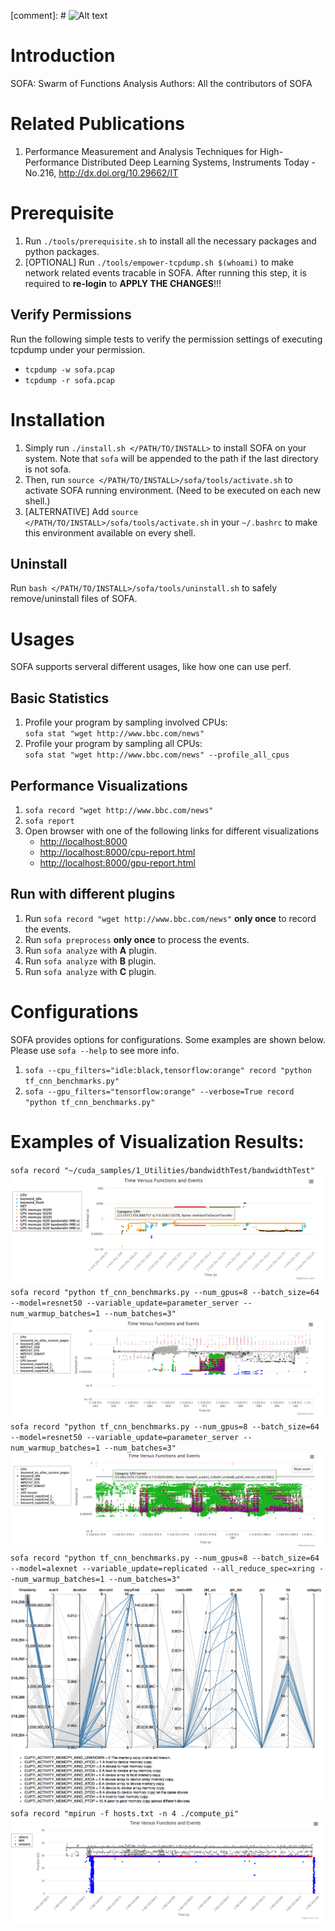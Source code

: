[comment]: # ![Alt text](https://travis-ci.org/cyliustack/sofa.svg?branch=master)
# Introduction
SOFA: Swarm of Functions Analysis
Authors: All the contributors of SOFA

# Related Publications
1. Performance Measurement and Analysis Techniques for High-Performance Distributed Deep Learning Systems, Instruments Today - No.216, http://dx.doi.org/10.29662/IT  

# Prerequisite
1. Run `./tools/prerequisite.sh` to install all the necessary packages and python packages.
2. [OPTIONAL] Run `./tools/empower-tcpdump.sh $(whoami)` to make network related events tracable in SOFA. After running this step, it is required to __re-login__ to __APPLY THE CHANGES__!!!

## Verify Permissions
Run the following simple tests to verify the permission settings of executing tcpdump under your permission.
* `tcpdump -w sofa.pcap`
* `tcpdump -r sofa.pcap`

# Installation

1. Simply run `./install.sh </PATH/TO/INSTALL>` to install SOFA on your system. Note that `sofa` will be appended to the path if the last directory is not sofa.
2. Then, run `source </PATH/TO/INSTALL>/sofa/tools/activate.sh` to activate SOFA running environment. (Need to be executed on each new shell.)
3. [ALTERNATIVE] Add `source </PATH/TO/INSTALL>/sofa/tools/activate.sh` in your `~/.bashrc` to make this environment available on every shell.

## Uninstall
Run `bash </PATH/TO/INSTALL>/sofa/tools/uninstall.sh` to safely remove/uninstall files of SOFA.

# Usages
SOFA supports serveral different usages, like how one can use perf.

## Basic Statistics
1. Profile your program by sampling involved CPUs:   
    `sofa stat "wget http://www.bbc.com/news"`    
2. Profile your program by sampling all CPUs:   
    `sofa stat "wget http://www.bbc.com/news" --profile_all_cpus`   

## Performance Visualizations
1. `sofa record "wget http://www.bbc.com/news"`
2. `sofa report`
3. Open browser with one of the following links for different visualizations
    * [http://localhost:8000](http://localhost:8000)
    * [http://localhost:8000/cpu-report.html](http://localhost:8000/cpu-report.html)
    * [http://localhost:8000/gpu-report.html](http://localhost:8000/gpu-report.html)

## Run with different __plugins__
1. Run `sofa record "wget http://www.bbc.com/news"` __only once__ to record the events.
2. Run `sofa preprocess` __only once__ to process the events.
3. Run `sofa analyze` with __A__ plugin.
4. Run `sofa analyze` with __B__ plugin.
5. Run `sofa analyze` with __C__ plugin.


# Configurations

SOFA provides options for configurations. Some examples are shown below. Please use `sofa --help` to see more info.  
1. `sofa --cpu_filters="idle:black,tensorflow:orange" record "python tf_cnn_benchmarks.py"`   
2. `sofa --gpu_filters="tensorflow:orange" --verbose=True record "python tf_cnn_benchmarks.py"`   


# Examples of Visualization Results:
`sofa record "~/cuda_samples/1_Utilities/bandwidthTest/bandwidthTest"`
![Alt text](./figures/bandwidth.png)
`sofa record "python tf_cnn_benchmarks.py --num_gpus=8 --batch_size=64 --model=resnet50 --variable_update=parameter_server --num_warmup_batches=1 --num_batches=3"`
![Alt text](./figures/timeline.png)
`sofa record "python tf_cnn_benchmarks.py --num_gpus=8 --batch_size=64 --model=resnet50 --variable_update=parameter_server --num_warmup_batches=1 --num_batches=3"`
![Alt text](./figures/timeline_zoomin.png)
`sofa record "python tf_cnn_benchmarks.py --num_gpus=8 --batch_size=64 --model=alexnet --variable_update=replicated --all_reduce_spec=xring --num_warmup_batches=1 --num_batches=3"`
![Alt text](./figures/parcord.png)
`sofa record "mpirun -f hosts.txt -n 4 ./compute_pi"`
![Alt text](./figures/mpi.png)
